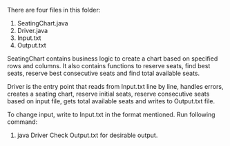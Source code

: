 There are four files in this folder: 
1) SeatingChart.java
2) Driver.java
3) Input.txt
4) Output.txt

SeatingChart contains business logic to create a chart based on specified rows and columns. It also contains functions to reserve seats, find best seats, reserve best consecutive seats and find total available seats.

Driver is the entry point that reads from Input.txt line by line, handles errors, creates a seating chart, reserve initial seats, reserve consecutive seats based on input file, gets total available seats and writes to Output.txt file.

To change input, write to Input.txt in the format mentioned. Run following command:
1) java Driver
Check Output.txt for desirable output.